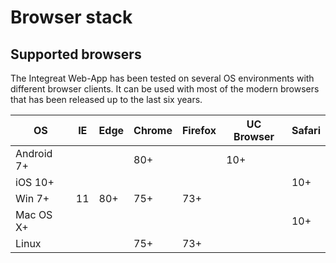 # Browser stack
## Supported browsers
The Integreat Web-App has been tested on several OS environments with different browser clients.
It can be used with most of the modern browsers that has been released up to the last six years.

|OS            |IE |Edge|Chrome|Firefox|UC Browser|Safari|
|--------------|---|----|------|-------|----------|---|
|Android 7+    |   |    |80+   |       |10+       ||         
|iOS 10+       |   |    |      |       |          |10+|
|Win 7+        |11 |80+ |75+   |73+    |          ||
|Mac OS X+     |   |    |      |       |          |10+|
|Linux         |   |    |75+   |73+    |          ||


